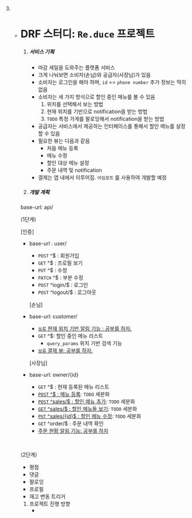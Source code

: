 
3. - # DRF 스터디: `Re.duce` 프로젝트

     1. ##### 서비스 기획

        - 마감 세일을 도와주는 플랫폼 서비스 
        - 크게 나눠보면 소비자(손님)와 공급자(사장님)가 있음
        - 소비자는 로그인을 해야 하며, `id` == `phone number` 추가 정보는 딱히 없음
        - 소비자는 세 가지 방식으로 할인 중인 메뉴를 볼 수 있음
          1. 위치를 선택해서 보는 방법
          2. 현재 위치를 기반으로 notification을 받는 방법
          3. `TODO` 특정 가게를 팔로잉해서 notification을 받는 방법
        - 공급자는 서비스에서 제공하는 인터페이스를 통해서 할인 메뉴를 설정할 수 있음
        - 필요한 뷰는 다음과 같음
          - 처음 메뉴 등록
          - 메뉴 수정 
          - 할인 대상 메뉴 설정
          - 주문 내역 및 notification
        - 결제는 앱 내에서 이루어짐. `아임포트` 를 사용하여 개발할 예정


     1. ##### 개발 계획

     base-url: api/

        (1단계)

        [인증] 

     - base-url : user/
       - `POST` ^$ : 회원가입
       - `GET`  ^$ : 프로필 보기
       - `PUT` ^$ : 수정
       - `PATCH` ^$ : 부분 수정
       - `POST` ^login/$ : 로그인
       - `POST` ^logout/$ : 로그아웃

        [손님]

     - base-url: customer/
       - <u>`보류` 현재 위치 기반 알림 기능 : 공부를 하자.</u>
       - `GET` ^$: 할인 중인 메뉴 리스트 
         - `query_params` 위치 기반 검색 기능
       - <u>`보류` 결제 뷰: 공부를 하자.</u>

        [사장님]

     - base-url: owner/{id}
       - `GET` ^$ : 현재 등록된 메뉴 리스트
       - <u>`POST` ^$ : 메뉴 등록</u>: `TODO` 세분화
       - <u>`POST` ^sales/$ : 할인 메뉴 추가</u>: `TODO` 세분화
       - <u>`GET` ^sales/$ : 할인 메뉴들 보기</u>: `TODO` 세분화
       - <u>`PUT` ^sales/{id}$ : 할인 메뉴 수정</u>: `TODO` 세분화
       - `GET` ^order/$ : 주문 내역 확인
       - <u>주문 현황 알림 기능: 공부를 하자</u>

     ​

        (2단계)

     - 평점
     - 댓글
     - 팔로잉
     - 프로필
     - 재고 변동 트리거

     1. 프로젝트 진행 방향
        - ​
